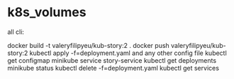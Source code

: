 # k8s_volumes

all cli:

docker build -t valeryfilipyeu/kub-story:2 .
docker push valeryfilipyeu/kub-story:2 
kubectl apply -f=deployment.yaml and any other config file
kubectl get configmap
minikube service story-service
kubectl get deployments 
minikube status
kubectl delete -f=deployment.yaml
kubectl get services
